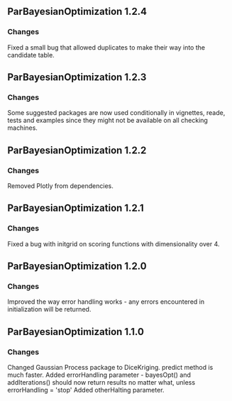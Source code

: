 ## ParBayesianOptimization 1.2.4
### Changes  
Fixed a small bug that allowed duplicates to make their way into the candidate table.

## ParBayesianOptimization 1.2.3
### Changes  
Some suggested packages are now used conditionally in vignettes, reade, tests and examples since they might not be available on all checking machines.


## ParBayesianOptimization 1.2.2
### Changes  
Removed Plotly from dependencies.


## ParBayesianOptimization 1.2.1  
### Changes  
Fixed a bug with initgrid on scoring functions with dimensionality over 4.

## ParBayesianOptimization 1.2.0

### Changes
Improved the way error handling works - any errors encountered in initialization will be returned.

## ParBayesianOptimization 1.1.0
### Changes
Changed Gaussian Process package to DiceKriging. predict method is much faster.
Added errorHandling parameter - bayesOpt() and addIterations() should now return results no matter what, unless errorHandling = 'stop'
Added otherHalting parameter.
